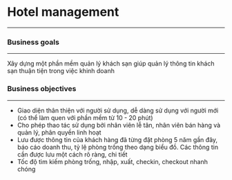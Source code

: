 # Hotel management
___
### Business goals
___
Xây dựng một phần mềm quản lý khách sạn giúp quản lý thông tin khách sạn thuận tiện trong việc khinh doanh
### Business objectives
___
- Giao diện thân thiện với người sử dụng, dễ dàng sử dụng với người mới (có thể làm quen với phần mềm từ 10 - 20 phút)
- Cho phép thao tác sử dụng bởi nhân viên lễ tân, nhân viên bán hàng và quản lý, phân quyền linh hoạt
- Lưu được thông tin của khách hàng đã từng đặt phòng 5 năm gần đây, báo cáo doanh thu, tỷ lệ phòng trống theo dạng biểu đồ. Các thông tin cần được lưu một cách rõ ràng, chi tiết
- Tốc độ tìm kiếm phòng trống, nhập, xuất, checkin, checkout nhanh chóng
